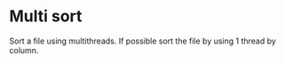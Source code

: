 # Multi sort

Sort a file using multithreads. If possible sort the file by using 1 thread by column.